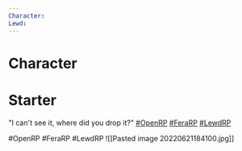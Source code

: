 ```yaml
---
Character: 
Lewd: 
---
```

# Character


# Starter

"I can't see it, where did you drop it?" [#OpenRP](https://twitter.com/hashtag/OpenRP?src=hashtag_click) [#FeraRP](https://twitter.com/hashtag/FeraRP?src=hashtag_click) [#LewdRP](https://twitter.com/hashtag/LewdRP?src=hashtag_click)
  

#OpenRP #FeraRP #LewdRP 
![[Pasted image 20220621184100.jpg]]